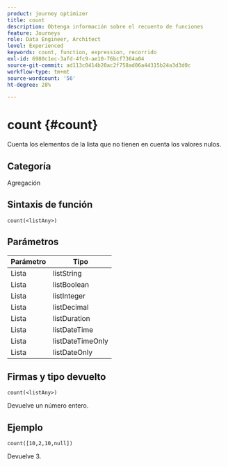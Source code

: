```yaml
---
product: journey optimizer
title: count
description: Obtenga información sobre el recuento de funciones
feature: Journeys
role: Data Engineer, Architect
level: Experienced
keywords: count, function, expression, recorrido
exl-id: 6980c1ec-3afd-4fc9-ae10-76bcf7364a04
source-git-commit: ad113c0414b20ac2f758ad06a44315b24a3d3d0c
workflow-type: tm+mt
source-wordcount: '56'
ht-degree: 28%

---
```


# count {#count}

Cuenta los elementos de la lista que no tienen en cuenta los valores nulos.

## Categoría

Agregación

## Sintaxis de función

`count(<listAny>)`

## Parámetros

| Parámetro | Tipo |
|-----------|------------------|
| Lista | listString |
| Lista | listBoolean |
| Lista | listInteger |
| Lista | listDecimal |
| Lista | listDuration |
| Lista | listDateTime |
| Lista | listDateTimeOnly |
| Lista | listDateOnly |

## Firmas y tipo devuelto

`count(<listAny>)`

Devuelve un número entero.

## Ejemplo

`count([10,2,10,null])`

Devuelve 3.
